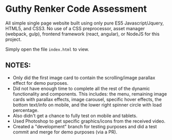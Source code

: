 # Guthy Renker Code Assessment
All simple single page website built using only pure ES5 Javascript/Jquery, HTML5, and CSS3. No use of a CSS preprocessor, asset manager (webpack, gulp), frontend framework (react, angular), or NodeJS for this project.

Simply open the file `index.html` to view. 

## NOTES:

- Only did the first image card to contain the scrolling/image parallax effect for demo purposes.
- Did not have enough time to complete all the rest of the dynamic functionality and components. This includes: the menu, remaining image cards with parallax effects, image carousel, specific hover effects, the bottom text/info on mobile, and the lower right spinner circle with load percentage.
- Also didn't get a chance to fully test on mobile and tablets.
- Used Photoshop to get specific graphics/icons from the received video.
- Created a "development" branch for testing purposes and did a test commit and merge for demo purposes (via a PR).
